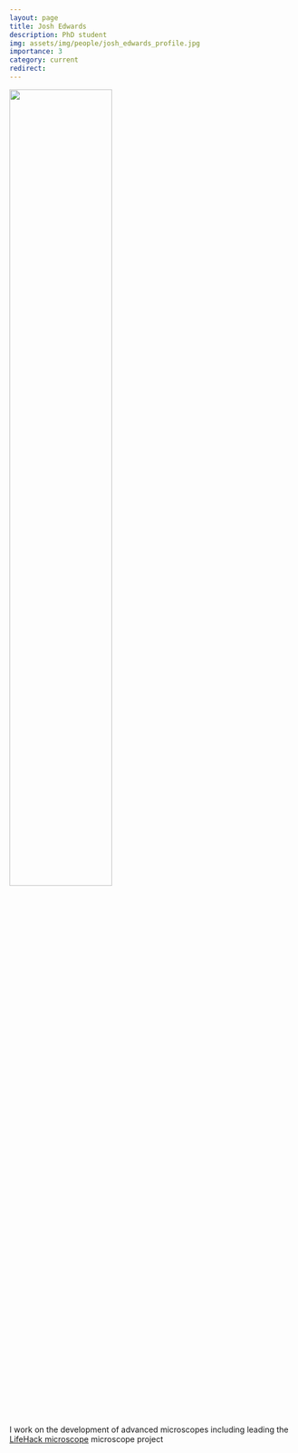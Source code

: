 ```yaml
---
layout: page
title: Josh Edwards
description: PhD student
img: assets/img/people/josh_edwards_profile.jpg
importance: 3
category: current
redirect: 
---
```


<div class="page">

<img src="holdenlab.github.io/assets/img/people/josh_edwards_profile.jpg" width="60%">

<p>I work on the development of advanced microscopes including leading the 
<a href="https://holdenlab.github.io/LifeHackWebsite">LifeHack microscope</a> microscope project</p>

</div>